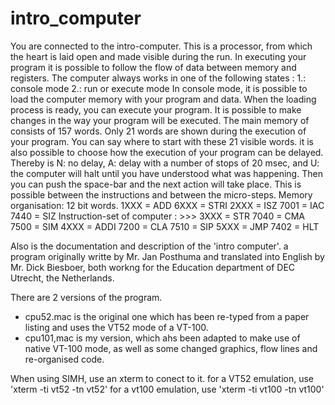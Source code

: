# intro_computer
You are connected to the intro-computer.
This is a processor, from which the heart is laid open and made visible during
the run. In executing your program it is possible to follow the flow of data
between memory and registers.
The computer always works in one of the following states :
        1.: console mode
        2.: run or execute mode
In console mode, it is possible to load the computer memory with your program
and data. When the loading process is ready, you can execute your program.
It is possible to make changes in the way your program will be executed.
The main memory of consists of 157 words. Only 21 words are shown during the
execution of your program. You can say where to start with these 21 visible words.
it is also possible to choose how the execution of your program can be delayed.
Thereby is N: no delay, A: delay with a number of stops of 20 msec, and U: the
computer will halt until you have understood what was happening.
Then you can push the space-bar and the next action will take place.
This is possible between the instructions and between the micro-steps.
Memory organisation: 12 bit words.
                                              1XXX = ADD  6XXX = STRI 
                                              2XXX = ISZ  7001 = IAC  7440 = SIZ
            Instruction-set of computer : >>> 3XXX = STR  7040 = CMA  7500 = SIM
	                                      4XXX = ADDI 7200 = CLA  7510 = SIP
	                                      5XXX = JMP  7402 = HLT

Also is the documentation and description of the 'intro computer'. a program originally
writte by Mr. Jan Posthuma and translated into English by Mr. Dick Biesboer, both
workng for the Education department of DEC Utrecht, the Netherlands.

There are 2 versions of the program.
  - cpu52.mac is the original one which has been re-typed from a paper listing and
    uses the VT52 mode of a VT-100.
  - cpu101,mac is my version, which ahs been adapted to make use of native VT-100 mode,
    as well as some changed graphics, flow lines and re-organised code.
    
 When using SIMH, use an xterm to conect to it.
   for a VT52 emulation, use 'xterm -ti vt52 -tn vt52'
   for a vt100 emulation, use 'xterm -ti vt100 -tn vt100'
